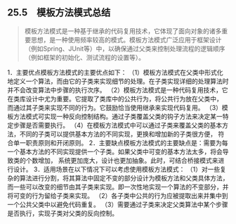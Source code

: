 

## 25.5　模板方法模式总结
>模板方法模式是一种基于继承的代码复用技术，它体现了面向对象的诸多重要思想，是一种使用频率较高的模式。模板方法模式广泛应用于框架设计（例如Spring、JUnit等）中，以确保通过父类来控制处理流程的逻辑顺序（例如框架的初始化、测试流程的设置等）。

1．主要优点模板方法模式的主要优点如下：
    （1）模板方法模式在父类中形式化地定义一个算法，而由它的子类来实现细节的处理。在子类实现详细的处理算法时并不会改变算法中步骤的执行次序。
    （2）模板方法模式是一种代码复用技术，它在类库设计中尤为重要。它提取了类库中的公共行为，将公共行为放在父类中，
        而通过其子类来实现不同的行为。它鼓励恰当使用继承来实现代码复用。
    （3）模板方法模式可实现一种反向控制结构。通过子类覆盖父类的钩子方法来决定某一特定步骤是否需要执行。
    （4）在模板方法模式中可以通过子类来覆盖父类的基本方法，不同的子类可以提供基本方法的不同实现，更换和增加新的子类很方便，
        符合单一职责原则和开闭原则。
2．主要缺点模板方法模式的主要缺点是：需要为每一个基本方法的不同实现提供一个子类。如果父类中可变的基本方法太多，将会导致类的个数增加，
    系统更加庞大，设计也更加抽象。此时，可结合桥接模式来进行设计。
3．适用场景在以下情况下可以考虑使用模板方法模式：
    （1）对一些复杂的算法进行分割，将其算法中固定不变的部分设计为模板方法和父类具体方法，
        而一些可以改变的细节由其子类来实现。即一次性地实现一个算法的不变部分，并将可变的行为留给子类来实现。
    （2）各子类中公共的行为应被提取出来并集中到一个公共父类中以避免代码重复。
    （3）需要通过子类来决定父类算法中某个步骤是否执行，实现子类对父类的反向控制。